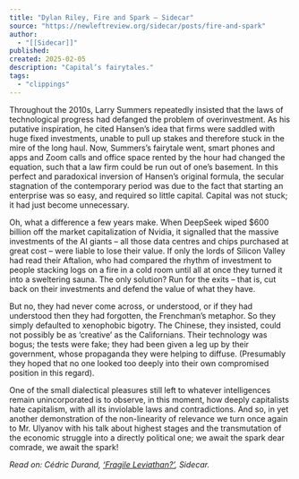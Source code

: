 ```yaml
---
title: "Dylan Riley, Fire and Spark — Sidecar"
source: "https://newleftreview.org/sidecar/posts/fire-and-spark"
author:
  - "[[Sidecar]]"
published:
created: 2025-02-05
description: "Capital’s fairytales."
tags:
  - "clippings"
---
```

Throughout the 2010s, Larry Summers repeatedly insisted that the laws of technological progress had defanged the problem of overinvestment. As his putative inspiration, he cited Hansen’s idea that firms were saddled with huge fixed investments, unable to pull up stakes and therefore stuck in the mire of the long haul. Now, Summers’s fairytale went, smart phones and apps and Zoom calls and office space rented by the hour had changed the equation, such that a law firm could be run out of one’s basement. In this perfect and paradoxical inversion of Hansen’s original formula, the secular stagnation of the contemporary period was due to the fact that starting an enterprise was so easy, and required so little capital. Capital was not stuck; it had just become unnecessary.

Oh, what a difference a few years make. When DeepSeek wiped $600 billion off the market capitalization of Nvidia, it signalled that the massive investments of the AI giants – all those data centres and chips purchased at great cost – were liable to lose their value. If only the lords of Silicon Valley had read their Aftalion, who had compared the rhythm of investment to people stacking logs on a fire in a cold room until all at once they turned it into a sweltering sauna. The only solution? Run for the exits – that is, cut back on their investments and defend the value of what they have.

But no, they had never come across, or understood, or if they had understood then they had forgotten, the Frenchman’s metaphor. So they simply defaulted to xenophobic bigotry. The Chinese, they insisted, could not possibly be as ‘creative’ as the Californians. Their technology was bogus; the tests were fake; they had been given a leg up by their government, whose propaganda they were helping to diffuse. (Presumably they hoped that no one looked too deeply into their own compromised position in this regard).

One of the small dialectical pleasures still left to whatever intelligences remain unincorporated is to observe, in this moment, how deeply capitalists hate capitalism, with all its inviolable laws and contradictions. And so, in yet another demonstration of the non-linearity of relevance we turn once again to Mr. Ulyanov with his talk about highest stages and the transmutation of the economic struggle into a directly political one; we await the spark dear comrade, we await the spark!

*Read on: Cédric Durand, [‘Fragile Leviathan?’](https://newleftreview.org/sidecar/posts/fragile-leviathan), Sidecar.*